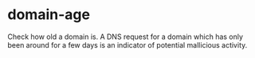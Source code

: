 # domain-age
Check how old a domain is. A DNS request for a domain which has only been around for a few days is an indicator of potential mallicious activity.
